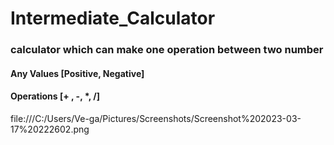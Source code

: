 # Intermediate_Calculator
### calculator which can make one operation between two number

#### Any Values [Positive, Negative]

#### Operations [+ , -, *, /]

file:///C:/Users/Ve-ga/Pictures/Screenshots/Screenshot%202023-03-17%20222602.png

